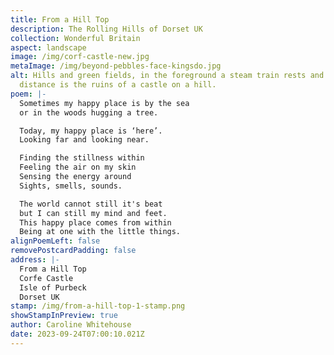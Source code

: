 ```yaml
---
title: From a Hill Top
description: The Rolling Hills of Dorset UK
collection: Wonderful Britain
aspect: landscape
image: /img/corf-castle-new.jpg
metaImage: /img/beyond-pebbles-face-kingsdo.jpg
alt: Hills and green fields, in the foreground a steam train rests and in the
  distance is the ruins of a castle on a hill.
poem: |-
  Sometimes my happy place is by the sea
  or in the woods hugging a tree.

  Today, my happy place is ‘here’.
  Looking far and looking near.

  Finding the stillness within
  Feeling the air on my skin
  Sensing the energy around
  Sights, smells, sounds.

  The world cannot still it's beat
  but I can still my mind and feet.
  This happy place comes from within
  Being at one with the little things.
alignPoemLeft: false
removePostcardPadding: false
address: |-
  From a Hill Top
  Corfe Castle
  Isle of Purbeck
  Dorset UK
stamp: /img/from-a-hill-top-1-stamp.png
showStampInPreview: true
author: Caroline Whitehouse
date: 2023-09-24T07:00:10.021Z
---
```

